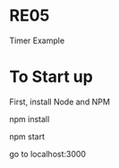 # RE05

Timer Example

# To Start up

First, install Node and NPM

npm install

npm start

go to localhost:3000
